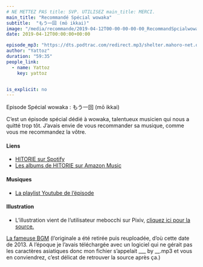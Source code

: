 ```yaml
---
# NE METTEZ PAS title: SVP. UTILISEZ main_title: MERCI.
main_title: "Recommandé Spécial wowaka"
subtitle:  "もう一回 (mō ikkai)"
image: "/media/recommande/2019-04-12T00-00-00-00-00_RecommandSpcialwowaka.jpg"
date: 2019-04-12T00:00:00+00:00

episode_mp3: "https://dts.podtrac.com/redirect.mp3/shelter.mahoro-net.org/~yattoz/recommande/episodes/episodewowaka.mp3"
author: "Yattoz"
duration: "59:35"
people_link: 
  - name: Yattoz
    key: yattoz


is_explicit: no
---
```


<PodcastHeader/>

<!-- ECRIRE LA DESCRIPTION DE L'EPISODE SOUS CETTE LIGNE -->


 Episode Spécial wowaka : もう一回 (mō ikkai) 

<p>C’est un épisode spécial dédié à wowaka, talentueux musicien qui nous a quitté trop tôt. J’avais envie de vous recommander sa musique, comme vous me recommandez la vôtre.</p>

<h4>Liens</h4>

<ul>
  <li><a href="https://open.spotify.com/artist/0ouUO7PZ76vjBJytaT2Na0" rel="nofollow">HITORIE sur Spotify</a></li>
  <li><a href="https://www.amazon.fr/s?k=hitorie&amp;i=digital-music&amp;bbn=77196031&amp;rh=n%3A77196031%2Cp_n_format_browse-bin%3A207136031&amp;dc&amp;__mk_fr_FR=%C3%85M%C3%85%C5%BD%C3%95%C3%91&amp;qid=1554845884&amp;rnid=207135031&amp;ref=sr_nr_p_n_format_browse-bin_1" rel="nofollow">Les albums de HITORIE sur Amazon Music</a></li>
</ul>

<h4>Musiques</h4>

<ul>
  <li><a href="https://www.youtube.com/watch?v=vnw8zURAxkU&amp;list=PLNjXbZkItxtaf0p2SDFMXwQyxSezj8eRn" rel="nofollow">La playlist Youtube de l’épisode</a></li>
</ul>

<h4>Illustration</h4>

<ul>
  <li>L’illustration vient de l’utilisateur mebocchi sur Pixiv, <a href="https://www.pixiv.net/member_illust.php?mode=medium&amp;illust_id=74121941" rel="nofollow">cliquez ici pour la source.</a></li>
</ul>

<p><a href="https://www.youtube.com/watch?v=Bsj1vW6aMvw" rel="nofollow">La fameuse BGM</a> (l’originale a été retirée puis reuploadée, d’où cette date de 2013. A l’époque je l’avais téléchargée avec un logiciel qui ne gérait pas les caractères asiatiques donc mon fichier s’appelait ___ by __.mp3 et vous en conviendrez, c’est délicat de retrouver la source après ça.)</p>


